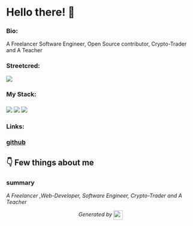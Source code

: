 
# Hello there! 👋


### Bio:

A Freelancer Software Engineer, Open Source contributor, Crypto-Trader and A Teacher
            

### Streetcred:

<a href="https://www.tublian.com/profile/Youngemmy5956?ss=true"><img src="https://t74hnvwwsd.execute-api.us-east-1.amazonaws.com/dev/ft/profile/streetcred/badge/Youngemmy5956?type=without_score"></a>

### My Stack:

### <img src="https://t74hnvwwsd.execute-api.us-east-1.amazonaws.com/dev/ft/profile/streetcred/github/tag/JavaScript"/> <img src="https://t74hnvwwsd.execute-api.us-east-1.amazonaws.com/dev/ft/profile/streetcred/github/tag/Frontend"/> <img src="https://t74hnvwwsd.execute-api.us-east-1.amazonaws.com/dev/ft/profile/streetcred/github/tag/Backend"/>

### 

### 

### Links:

### <a href="https://www.github.com/Youngemmy5956">github</a>

## 👇 Few things about me


<div>

            

### summary
*A Freelancer ,Web-Developer, Software Engineer, Crypto-Trader and A Teacher*

            
</div>




<p align="center">
<i>Generated by <a href="https://www.tublian.com/"><img src="https://tublian-newsletter-assets.s3.amazonaws.com/just-logo.png" width="25" style="vertical-align: middle"/></i>
</p>
